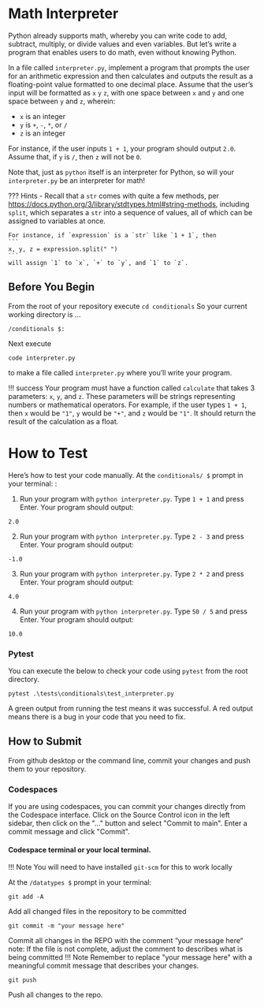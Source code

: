 # Math Interpreter

Python already supports math, whereby you can write code to add, subtract, multiply, or divide values and even variables. But let’s write a program that enables users to do math, even without knowing Python.

In a file called `interpreter.py`, implement a program that prompts the user for an arithmetic expression and then calculates and outputs the result as a floating-point value formatted to one decimal place. Assume that the user’s input will be formatted as `x` `y` `z`, with one space between `x` and `y` and one space between `y` and `z`, wherein:

- `x` is an integer
- `y` is `+`, `-`, `*`, or `/`
- `z` is an integer

For instance, if the user inputs `1 + 1`, your program should output `2.0`. Assume that, if `y` is `/`, then `z` will not be `0`.

Note that, just as `python` itself is an interpreter for Python, so will your `interpreter.py` be an interpreter for math!

??? Hints
    - Recall that a `str` comes with quite a few methods, per <https://docs.python.org/3/library/stdtypes.html#string-methods>, including `split`, which separates a `str` into a sequence of values, all of which can be assigned to variables at once. 
    
    For instance, if `expression` is a `str` like `1 + 1`, then
    ```
	x, y, z = expression.split(" ")
    ```
    will assign `1` to `x`, `+` to `y`, and `1` to `z`.

## Before You Begin
From the root of your repository execute `cd conditionals` So your current working directory is ...		
```
/conditionals $:
```
Next execute
```
code interpreter.py
```
to make a file called `interpreter.py` where you’ll write your program.

!!! success
    Your program must have a function called `calculate` that takes 3 parameters: `x`, `y`, and `z`. These parameters will be strings representing numbers or mathematical operators. For example, if the user types `1 + 1`, then `x` would be `"1"`, `y` would be `"+"`, and `z` would be `"1"`. It should return the result of the calculation as a float.

# How to Test
Here’s how to test your code manually. At the `conditionals/ $` prompt in your terminal: :

1. Run your program with `python interpreter.py`. Type `1 + 1` and press Enter. Your program should output:
```
2.0
```
2. Run your program with `python interpreter.py`. Type `2 - 3` and press Enter. Your program should output:
```
-1.0
```
3. Run your program with `python interpreter.py`. Type `2 * 2` and press Enter. Your program should output:
```
4.0
```
4. Run your program with `python interpreter.py`. Type `50 / 5` and press Enter. Your program should output:
```
10.0
```

### Pytest 
You can execute the below to check your code using `pytest` from the root directory.

```
pytest .\tests\conditionals\test_interpreter.py
```

A green output from running the test means it was successful. A red output means there is a bug in your code that you need to fix.

## How to Submit

From github desktop or the command line, commit your changes and push them to your repository.

### Codespaces
If you are using codespaces, you can commit your changes directly from the Codespace interface. Click on the Source Control icon in the left sidebar, then click on the "..." button and select "Commit to main". Enter a commit message and click "Commit".

#### Codespace terminal or your local terminal. 

!!! Note
    You will need to have installed `git-scm` for this to work locally

At the `/datatypes $` prompt in your terminal:
```
git add -A 
```
Add all changed files in the repository to be committed
```
git commit -m "your message here"
```
Commit all changes in the REPO with the comment “your message here“ note: If the file is not complete, adjust the comment to describes what is being committed
!!! Note
    Remember to replace "your message here" with a meaningful commit message that describes your changes.

```
git push 
```
Push all changes to the repo.